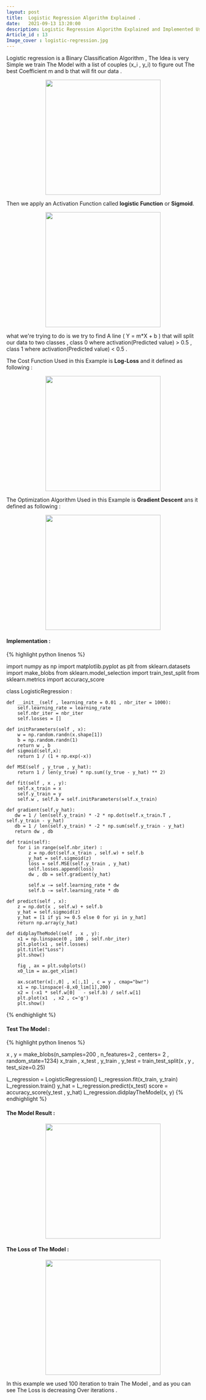 ```yaml
---
layout: post
title:  Logistic Regression Algorithm Explained .
date:   2021-09-13 13:20:00
description: Logistic Regression Algorithm Explained and Implemented Using Python.
Article_id : 13
Image_cover : logistic-regression.jpg
---
```


Logistic regression is a Binary Classification Algorithm , The Idea is very Simple we train The Model with a list of couples (x_i , y_i) to figure out The best Coefficient m and b that will fit our data .

<div align="center" >
<img src="{{ site.baseurl }}/assets/img/13/LinearRegressionFormula.png" width="300">
</div>

Then we apply an Activation Function called **logistic Function** or **Sigmoid**.

<div align="center" >
<img src="{{ site.baseurl }}/assets/img/13/sigmoid.png" width="300">
</div>

what we're trying to do is we try to find A line ( Y = m*X + b ) that will split our data to two classes , class 0 where activation(Predicted value) > 0.5 , class 1 where activation(Predicted value) < 0.5 .

The Cost Function Used in this Example is **Log-Loss** and it defined as following :

<div align="center" >
<img src="{{ site.baseurl }}/assets/img/13/LogLoss.png" width="300">
</div>

The Optimization Algorithm Used in this Example is **Gradient Descent** ans it defined as following :

<div align="center" >
<img src="{{ site.baseurl }}/assets/img/13/gradientDescentFormula.png" width="300">
</div>


#### Implementation :

{% highlight python linenos %}

import numpy as np
import matplotlib.pyplot as plt
from sklearn.datasets import make_blobs
from sklearn.model_selection import train_test_split
from sklearn.metrics import accuracy_score

class LogisticRegression :
    
    def __init__(self , learning_rate = 0.01 , nbr_iter = 1000):
        self.learning_rate = learning_rate
        self.nbr_iter = nbr_iter
        self.losses = []
    
    def initParameters(self , x):
        w = np.random.randn(x.shape[1])
        b = np.random.randn(1)
        return w , b
    def sigmoid(self,x):
        return 1 / (1 + np.exp(-x))
    
    def MSE(self , y_true , y_hat):
        return 1 / len(y_true) * np.sum((y_true - y_hat) ** 2)
    
    def fit(self , x , y):
        self.x_train = x
        self.y_train = y
        self.w , self.b = self.initParameters(self.x_train)
   
    def gradient(self,y_hat):
       dw = 1 / len(self.y_train) * -2 * np.dot(self.x_train.T , self.y_train - y_hat)
       db = 1 / len(self.y_train) * -2 * np.sum(self.y_train - y_hat)
       return dw , db
   
    def train(self):
        for i in range(self.nbr_iter) :
            z = np.dot(self.x_train , self.w) + self.b
            y_hat = self.sigmoid(z)
            loss = self.MSE(self.y_train , y_hat)
            self.losses.append(loss)
            dw , db = self.gradient(y_hat)
            
            self.w -= self.learning_rate * dw
            self.b -= self.learning_rate * db
    
    def predict(self , x):
        z = np.dot(x , self.w) + self.b 
        y_hat = self.sigmoid(z)
        y_hat = [1 if yi >= 0.5 else 0 for yi in y_hat]
        return np.array(y_hat)
    
    def didplayTheModel(self , x , y):
        x1 = np.linspace(0 , 100 , self.nbr_iter)
        plt.plot(x1 , self.losses)
        plt.title("Loss")
        plt.show()
        
        fig , ax = plt.subplots()
        x0_lim = ax.get_xlim()
        
        ax.scatter(x[:,0] , x[:,1] , c = y , cmap="bwr")
        x1 = np.linspace(-8,x0_lim[1],200)
        x2 = (-x1 * self.w[0]   - self.b) / self.w[1]
        plt.plot(x1  , x2 , c='g')
        plt.show()

{% endhighlight %}

#### Test The Model :

{% highlight python linenos %}

x , y = make_blobs(n_samples=200 , n_features=2 , centers= 2 , random_state=1234)
x_train , x_test , y_train , y_test = train_test_split(x , y , test_size=0.25)

L_regression = LogisticRegression()
L_regression.fit(x_train, y_train)
L_regression.train()
y_hat = L_regression.predict(x_test)
score = accuracy_score(y_test , y_hat)
L_regression.didplayTheModel(x, y)
{% endhighlight %}

#### The Model Result :

<div align="center" >
<img src="{{ site.baseurl }}/assets/img/13/logisticRegressionResult.png" width="300">
</div>

#### The Loss of The Model :


<div align="center" >
<img src="{{ site.baseurl }}/assets/img/13/LogisticRegressionLoss.png" width="300">
</div>

In this example we used 100 iteration to train The Model , and as you can see The Loss is decreasing Over iterations .
